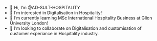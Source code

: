 - 👋 Hi, I’m @AD-SULT-HOSPITALITY
- 👀 I’m interested in Digitalisation in Hospitality!
- 🌱 I’m currently learning MSc International Hospitality Business at Glion University London!
- 💞️ I’m looking to collaborate on Digitalisation and customisation of customer experiance in Hospitality industry.
